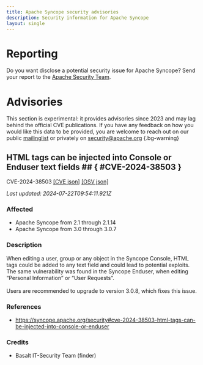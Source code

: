 ```yaml
---
title: Apache Syncope security advisories
description: Security information for Apache Syncope
layout: single
---
```


# Reporting

Do you want disclose a potential security issue for Apache Syncope? Send your report to the [Apache Security Team](mailto:security@apache.org).

# Advisories

This section is experimental: it provides advisories since 2023 and may lag behind the official CVE publications. If you have any feedback on how you would like this data to be provided, you are welcome to reach out on our public [mailinglist](/mailinglist) or privately on [security@apache.org](mailto:security@apache.org)
{.bg-warning}

## HTML tags can be injected into Console or Enduser text fields ## { #CVE-2024-38503 }

CVE-2024-38503 [\[CVE json\]](./CVE-2024-38503.cve.json) [\[OSV json\]](./CVE-2024-38503.osv.json)



_Last updated: 2024-07-22T09:54:11.921Z_

### Affected

* Apache Syncope from 2.1 through 2.1.14
* Apache Syncope from 3.0 through 3.0.7


### Description

When editing a user, group or any object in the Syncope Console, HTML tags could be added to any text field and could lead to potential exploits.<br>The same vulnerability was found in the Syncope Enduser, when editing “Personal Information” or “User Requests”.<br><br>Users are recommended to upgrade to version 3.0.8, which fixes this issue.

### References
* https://syncope.apache.org/security#cve-2024-38503-html-tags-can-be-injected-into-console-or-enduser


### Credits
* Basalt IT-Security Team (finder)
